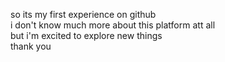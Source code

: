 so its my first experience on github 
<br> 
i don't know much more about this platform att all 
<br> 
but i'm excited to explore new things 
<br> 
thank you 
